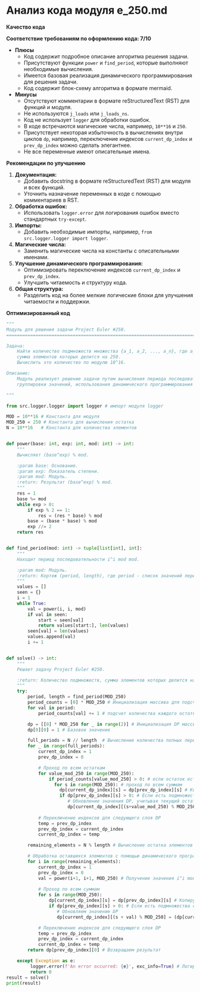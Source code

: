 # Анализ кода модуля e_250.md

**Качество кода**

**Соответствие требованиям по оформлению кода: 7/10**
- **Плюсы**
    - Код содержит подробное описание алгоритма решения задачи.
    - Присутствуют функции `power` и `find_period`, которые выполняют необходимые вычисления.
    - Имеется базовая реализация динамического программирования для решения задачи.
    - Код содержит блок-схему алгоритма в формате mermaid.
- **Минусы**
    - Отсутствуют комментарии в формате reStructuredText (RST) для функций и модуля.
    - Не используются `j_loads` или `j_loads_ns`.
    - Код не использует `logger` для обработки ошибок.
    - В коде встречаются магические числа, например, `10**16` и `250`.
    - Присутствует некоторая избыточность в вычислениях внутри циклов `dp`, например, переключение индексов `current_dp_index` и `prev_dp_index` можно сделать элегантнее.
    - Не все переменные имеют описательные имена.

**Рекомендации по улучшению**

1.  **Документация:**
    -   Добавить docstring в формате reStructuredText (RST) для модуля и всех функций.
    -   Уточнить назначение переменных в коде с помощью комментариев в RST.
2.  **Обработка ошибок:**
    -   Использовать `logger.error` для логирования ошибок вместо стандартных `try-except`.
3.  **Импорты:**
    -   Добавить необходимые импорты, например, `from src.logger.logger import logger`.
4.  **Магические числа:**
    -   Заменить магические числа на константы с описательными именами.
5.  **Улучшение динамического программирования:**
    -   Оптимизировать переключение индексов `current_dp_index` и `prev_dp_index`.
    -   Улучшить читаемость и структуру кода.
6. **Общая структура:**
   - Разделить код на более мелкие логические блоки для улучшения читаемости и поддержки.

**Оптимизированный код**

```python
"""
Модуль для решения задачи Project Euler #250.
=========================================================================================

Задача:
    Найти количество подмножеств множества {a_1, a_2, ..., a_n}, где a_i = i^i,
    сумма элементов которых делится на 250.
    Вычислить это количество по модулю 10^16.

Описание:
    Модуль реализует решение задачи путем вычисления периода последовательности i^i mod 250,
    группировки значений, использования динамического программирования и обработки больших N.

"""

from src.logger.logger import logger # импорт модуля logger

MOD = 10**16 # Константа для модуля
MOD_250 = 250 # Константа для вычисления остатка
N = 10**16   # Константа для количества элементов


def power(base: int, exp: int, mod: int) -> int:
    """
    Вычисляет (base^exp) % mod.

    :param base: Основание.
    :param exp: Показатель степени.
    :param mod: Модуль.
    :return: Результат (base^exp) % mod.
    """
    res = 1
    base %= mod
    while exp > 0:
        if exp % 2 == 1:
            res = (res * base) % mod
        base = (base * base) % mod
        exp //= 2
    return res


def find_period(mod: int) -> tuple[list[int], int]:
    """
    Находит период последовательности i^i mod mod.

    :param mod: Модуль.
    :return: Кортеж (period, length), где period - список значений периода, length - длина периода.
    """
    values = []
    seen = {}
    i = 1
    while True:
        val = power(i, i, mod)
        if val in seen:
            start = seen[val]
            return values[start:], len(values)
        seen[val] = len(values)
        values.append(val)
        i += 1


def solve() -> int:
    """
    Решает задачу Project Euler #250.

    :return: Количество подмножеств, сумма элементов которых делится на 250 (по модулю 10^16).
    """
    try:
        period, length = find_period(MOD_250)
        period_counts = [0] * MOD_250 # Инициализация массива для подсчета остатков в периоде
        for val in period:
            period_counts[val] += 1 # подсчет количества каждого остатка в периоде

        dp = [[0] * MOD_250 for _ in range(2)] # Инициализация DP массива
        dp[0][0] = 1 # Базовое значение

        full_periods = N // length  # Вычисление количества полных периодов
        for _ in range(full_periods):
            current_dp_index = 1
            prev_dp_index = 0

            # Проход по всем остаткам
            for value_mod_250 in range(MOD_250):
                if period_counts[value_mod_250] > 0: # если остаток есть в периоде
                  for s in range(MOD_250): # проход по всем суммам
                    dp[current_dp_index][s] = dp[prev_dp_index][s] # Копируем значение из предыдущего слоя DP
                    if dp[prev_dp_index][s] > 0: # Если есть подмножества с такой суммой
                       # Обновление значения DP, учитывая текущий остаток.
                       dp[current_dp_index][(s+value_mod_250) % MOD_250] = (dp[current_dp_index][(s+value_mod_250) % MOD_250] + dp[prev_dp_index][s] * period_counts[value_mod_250]) % MOD
            
            # Переключение индексов для следующего слоя DP
            temp = prev_dp_index
            prev_dp_index = current_dp_index
            current_dp_index = temp

        remaining_elements = N % length # Вычисление остатка элементов

        # Обработка оставшихся элементов с помощью динамического программирования
        for i in range(remaining_elements):
            current_dp_index = 1
            prev_dp_index = 0
            val = power(i+1, i+1, MOD_250) # Получение значения i^i mod 250
            
            # Проход по всем суммам
            for s in range(MOD_250):
                dp[current_dp_index][s] = dp[prev_dp_index][s] # Копируем значения из предыдущего слоя DP
                if dp[prev_dp_index][s] > 0: # Если есть подмножества с такой суммой
                   # Обновляем значение DP
                   dp[current_dp_index][(s + val) % MOD_250] = (dp[current_dp_index][(s + val) % MOD_250] + dp[prev_dp_index][s]) % MOD

            # Переключение индексов для следующего слоя DP
            temp = prev_dp_index
            prev_dp_index = current_dp_index
            current_dp_index = temp
        return dp[prev_dp_index][0] # Возвращаем результат

    except Exception as e:
         logger.error(f'An error occurred: {e}', exc_info=True) # Логирование ошибки
         return 0
result = solve()
print(result)
```